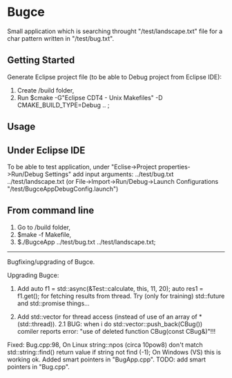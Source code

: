 # Bugce

Small application which is searching throught "/test/landscape.txt" file for a char pattern written in "/test/bug.txt".

## Getting Started

Generate Eclipse project file (to be able to Debug project from Eclipse IDE):
1. Create /build folder,
2. Run $cmake -G"Eclipse CDT4 - Unix Makefiles" -D CMAKE_BUILD_TYPE=Debug .. ;

## Usage
## Under Eclipse IDE
To be able to test application, under "Eclise->Project properties->Run/Debug Settings" add input arguments:
../test/bug.txt ../test/landscape.txt
(or File->Import->Run/Debug->Launch Configurations "/test/BugceAppDebugConfig.launch")

## From command line
1. Go to /build folder,
2. $make -f Makefile,
3. $./BugceApp ../test/bug.txt ../test/landscape.txt;
--------------------------------------------------------------------------------------------------------------------------
Bugfixing/upgrading of Bugce.

Upgrading Bugce:
1. Add auto f1 = std::async(&Test::calculate, this, 11, 20);
       auto res1 = f1.get();
   for fetching results from thread. Try (only for training) std::future and std::promise things...

2. Add std::vector for thread access (instead of use of an array of *(std::thread)).
2.1 BUG: when i do std::vector<CBug>::push_back(CBug()) comiler reports error: "use of deleted function CBug(const CBug&)"!!!


Fixed:
Bug.cpp:98, On Linux string::npos (circa 10pow8) don't match std::string::find() return value if string not find (-1); On Windows (VS) this is working ok.
Added smart pointers in "BugApp.cpp". TODO: add smart pointers in "Bug.cpp".
